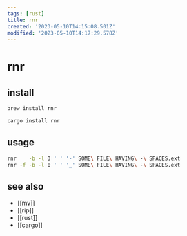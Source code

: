 ```yaml
---
tags: [rust]
title: rnr
created: '2023-05-10T14:15:08.501Z'
modified: '2023-05-10T14:17:29.578Z'
---
```


# rnr

## install

```sh
brew install rnr

cargo install rnr
```

## usage

```sh
rnr    -b -l 0 ' ' '-' SOME\ FILE\ HAVING\ -\ SPACES.ext
rnr -f -b -l 0 ' ' '_' SOME\ FILE\ HAVING\ -\ SPACES.ext
```

## see also

- [[mv]]
- [[rip]]
- [[rust]]
- [[cargo]]
